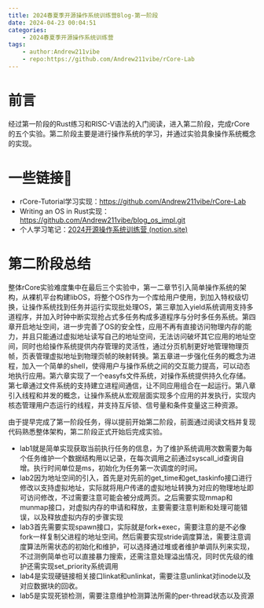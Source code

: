 ```yaml
---
title: 2024春夏季开源操作系统训练营Blog-第一阶段
date: 2024-04-23 00:04:51
categories:
    - 2024春夏季开源操作系统训练营
tags:
    - author:Andrew211vibe
    - repo:https://github.com/Andrew211vibe/rCore-Lab
---
```

# 前言

经过第一阶段的Rust练习和RISC-V语法的入门阅读，进入第二阶段，完成rCore的五个实验。第二阶段主要是进行操作系统的学习，并通过实验具象操作系统概念的实现。

# 一些链接🔗

- rCore-Tutorial学习实现：https://github.com/Andrew211vibe/rCore-Lab
- Writing an OS in Rust实现：https://github.com/Andrew211vibe/blog_os_impl.git
- 个人学习笔记：[2024开源操作系统训练营 (notion.site)](https://andrew211vibe.notion.site/2024-850ebd79bde0444f985e7c3c816f501f)

# 第二阶段总结

整体rCore实验难度集中在最后三个实验中，第一二章节引入简单操作系统的架构，从裸机平台构建libOS，将整个OS作为一个库给用户使用，到加入特权级切换，让操作系统找到任务并运行实现批处理OS，第三章加入yield系统调用支持多道程序，并加入时钟中断实现抢占式多任务构成多道程序与分时多任务系统。第四章开启地址空间，进一步完善了OS的安全性，应用不再有直接访问物理内存的能力，并且只能通过虚拟地址读写自己的地址空间，无法访问破坏其它应用的地址空间，同时也给操作系统提供内存管理的灵活性，通过分页机制更好地管理物理页帧，页表管理虚拟地址到物理页帧的映射转换。第五章进一步强化任务的概念为进程，加入一个简单的shell，使得用户与操作系统之间的交互能力提高，可以动态地执行应用。第六章实现了一个easyfs文件系统，对操作系统提供持久化存储。第七章通过文件系统的支持建立进程间通信，让不同应用组合在一起运行。第八章引入线程和并发的概念，让操作系统从宏观层面实现多个应用的并发执行，实现内核态管理用户态运行的线程，并支持互斥锁、信号量和条件变量这三种资源。

由于提早完成了第一阶段任务，得以提前开始第二阶段，前面通过阅读文档并复现代码熟悉整体架构，第二阶段正式开始后完成实验。

- lab1就是简单实现获取当前执行任务的信息，为了维护系统调用次数需要为每个任务维护一个数据结构用以记录，在每次调用之前通过syscall_id查询自增。执行时间单位是ms，初始化为任务第一次调度的时间。
- lab2因为地址空间的引入，首先是对先前的get_time和get_taskinfo接口进行修改以支持虚拟地址，实际就将用户传递的虚拟地址转换为对应的物理地址即可访问修改，不过需要注意可能会被分成两页。之后需要实现mmap和munmap接口，对虚拟内存的申请和释放，主要需要注意判断和处理可能错误，以及释放虚拟内存的步骤实现
- lab3首先需要实现spawn接口，实际就是fork+exec，需要注意的是不必像fork一样复制父进程的地址空间。然后需要实现stride调度算法，需要注意调度算法所需状态的初始化和维护，可以选择通过堆或者维护单调队列来实现，不过测例简单也可以直接暴力搜索，还需注意处理溢出情况，同时优先级的维护还需实现set_priority系统调用
- lab4是实现硬链接相关接口linkat和unlinkat，需要注意unlinkat对inode以及对应数据块的回收。
- lab5是实现死锁检测，需要注意维护检测算法所需的per-thread状态以及资源
